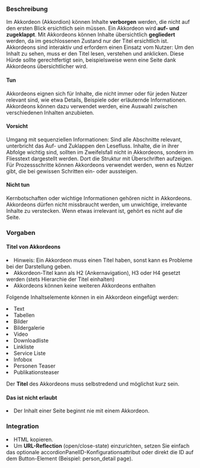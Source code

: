### Beschreibung

Im Akkordeon (Akkordion) können Inhalte <b>verborgen</b> werden, die nicht auf den ersten Blick ersichtlich sein müssen. Ein Akkordeon wird <b>auf- und zugeklappt</b>. Mit Akkordeons können Inhalte übersichtlich <b>gegliedert</b> werden, da im geschlossenen Zustand nur der Titel ersichtlich ist.
Akkordeons sind interaktiv und erfordern einen Einsatz vom Nutzer: Um den Inhalt zu sehen, muss er den Titel lesen, verstehen und anklicken. Diese Hürde sollte gerechtfertigt sein, beispielsweise wenn eine Seite dank Akkordeons übersichtlicher wird.

#### Tun
Akkordeons eignen sich für Inhalte, die nicht immer oder für jeden Nutzer relevant sind, wie etwa Details, Beispiele oder erläuternde Informationen.
Akkordeons können dazu verwendet werden, eine Auswahl zwischen verschiedenen Inhalten anzubieten.
#### Vorsicht
Umgang mit sequenziellen Informationen: Sind alle Abschnitte relevant, unterbricht das Auf- und Zuklappen den Lesefluss.
Inhalte, die in ihrer Abfolge wichtig sind, sollten im Zweifelsfall nicht in Akkordeons, sondern im Fliesstext dargestellt werden. Dort die Struktur mit Überschriften aufzeigen.
Für Prozessschritte können Akkordeons verwendet werden, wenn es Nutzer gibt, die bei gewissen Schritten ein- oder aussteigen.
#### Nicht tun
Kernbotschaften oder wichtige Informationen gehören nicht in Akkordeons.
Akkordeons dürfen nicht missbraucht werden, um unwichtige, irrelevante Inhalte zu verstecken. Wenn etwas irrelevant ist, gehört es nicht auf die Seite.

### Vorgaben
#### Titel von Akkordeons
<li>Hinweis: Ein Akkordeon muss einen Titel haben, sonst kann es Probleme bei der Darstellung geben.
<li>Akkordeon-Titel kann als H2 (Ankernavigation), H3 oder H4 gesetzt werden (stets Hierarchie der Titel einhalten)
<li>Akkordeons können keine weiteren Akkordeons enthalten

Folgende Inhaltselemente können in ein Akkordeon eingefügt werden:
<li>Text
<li>Tabellen
<li>Bilder
<li>Bildergalerie
<li>Video
<li>Downloadliste
<li>Linkliste
<li>Service Liste
<li>Infobox
<li>Personen Teaser
<li>Publikationsteaser

Der <b>Titel</b> des Akkordeons muss selbstredend und möglichst kurz sein.

#### Das ist nicht erlaubt
<li>Der Inhalt einer Seite beginnt nie mit einem Akkordeon.




### Integration

<li>HTML kopieren.

<li>Um <b>URL-Reflection</b> (open/close-state) einzurichten, setzen Sie einfach das optionale accordionPanelID-Konfigurationsattribut oder direkt die ID auf dem Button-Element (Beispiel: person_detail page).
